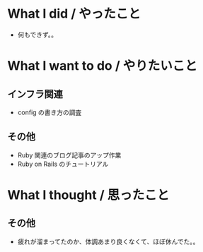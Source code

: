# What I did / やったこと
- 何もできず。。

# What I want to do / やりたいこと
## インフラ関連
- config の書き方の調査

## その他
- Ruby 関連のブログ記事のアップ作業
- Ruby on Rails のチュートリアル

# What I thought / 思ったこと
## その他
- 疲れが溜まってたのか、体調あまり良くなくて、ほぼ休んでた。。
